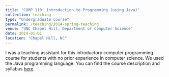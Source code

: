 ```yaml
---
title: "COMP 110: Introduction to Programming (using Java)"
collection: teaching
type: "Undergraduate course"
permalink: /teaching/2014-spring-teaching
venue: "UNC Chapel Hill, Department of Computer Science"
date: 2014-01-01
location: "Chapel Hill, NC"
---
```


I was a teaching assistant for this introductory computer programming course for students with no prior experience in computer science. We used the Java programming language. You can find the course description and syllabus [here](http://jayaikat.web.unc.edu/comp110/).